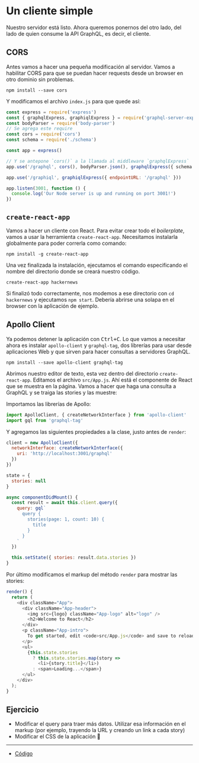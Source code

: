 # Un cliente simple

Nuestro servidor está listo. Ahora queremos ponernos del otro lado, del lado de quien consume la API GraphQL, es decir, el cliente.

## CORS

Antes vamos a hacer una pequeña modificación al servidor. Vamos a habilitar CORS para que se puedan hacer requests desde un browser en otro dominio sin problemas.

```
npm install --save cors
```

Y modificamos el archivo `index.js` para que quede así:

```js
const express = require('express')
const { graphqlExpress, graphiqlExpress } = require('graphql-server-express')
const bodyParser = require('body-parser')
// Se agrega este require
const cors = require('cors')
const schema = require('./schema')

const app = express()

// Y se antepone `cors()` a la llamada al middleware `graphqlExpress`
app.use('/graphql', cors(), bodyParser.json(), graphqlExpress({ schema }))

app.use('/graphiql', graphiqlExpress({ endpointURL: '/graphql' }))

app.listen(3001, function () {
  console.log('Our Node server is up and running on port 3001!')
})
```

## `create-react-app`

Vamos a hacer un cliente con React. Para evitar crear todo el _boilerplate_, vamos a usar la herramienta `create-react-app`. Necesitamos instalarla globalmente para poder correrla como comando:

```
npm install -g create-react-app
```

Una vez finalizada la instalación, ejecutamos el comando especificando el nombre del directorio donde se creará nuestro código.

```
create-react-app hackernews
```

Si finalizó todo correctamente, nos modemos a ese directorio con `cd hackernews` y ejecutamos `npm start`. Debería abrirse una solapa en el browser con la aplicación de ejemplo.

## Apollo Client

Ya podemos detener la aplicación con <kbd>Ctrl+C</kbd>. Lo que vamos a necesitar ahora es instalar `apollo-client` y `graphql-tag`, dos librerías para usar desde aplicaciones Web y que sirven para hacer consultas a servidores GraphQL.

```
npm install --save apollo-client graphql-tag
```

Abrimos nuestro editor de texto, esta vez dentro del directorio `create-react-app`. Editamos el archivo `src/App.js`. Ahí está el componente de React que se muestra en la página. Vamos a hacer que haga una consulta a GraphQL y se traiga las stories y las muestre:

Importamos las librerías de Apollo:

```js
import ApolloClient, { createNetworkInterface } from 'apollo-client'
import gql from 'graphql-tag'
```

Y agregamos las siguientes propiedades a la clase, justo antes de `render`:

```js
client = new ApolloClient({
  networkInterface: createNetworkInterface({
    uri: 'http://localhost:3001/graphql'
  })
})

state = {
  stories: null
}

async componentDidMount() {
  const result = await this.client.query({
    query: gql`
      query {
        stories(page: 1, count: 10) {
          title
        }
      }
    `
  })

  this.setState({ stories: result.data.stories })
}
```

Por último modificamos el markup del método `render` para mostrar las stories:

```js
render() {
  return (
    <div className="App">
      <div className="App-header">
        <img src={logo} className="App-logo" alt="logo" />
        <h2>Welcome to React</h2>
      </div>
      <p className="App-intro">
        To get started, edit <code>src/App.js</code> and save to reload.
      </p>
      <ul>
        {this.state.stories
          ? this.state.stories.map(story =>
            <li>{story.title}</li>)
          : <span>Loading...</span>}
      </ul>
    </div>
  );
}
```

## Ejercicio

- Modificar el query para traer más datos. Utilizar esa información en el markup (por ejemplo, trayendo la URL y creando un link a cada story)
- Modificar el CSS de la aplicación 💅

___

- [Código](src)
